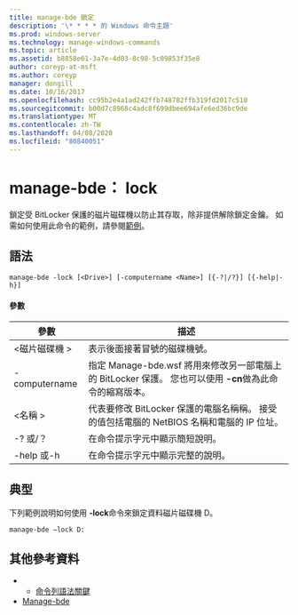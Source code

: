 ```yaml
---
title: manage-bde 鎖定
description: '\* * * * 的 Windows 命令主題'
ms.prod: windows-server
ms.technology: manage-windows-commands
ms.topic: article
ms.assetid: b8858e61-3a7e-4d03-8c98-5c09853f35e8
author: coreyp-at-msft
ms.author: coreyp
manager: dongill
ms.date: 10/16/2017
ms.openlocfilehash: cc95b2e4a1ad242ffb748782ffb319fd2017c510
ms.sourcegitcommit: b00d7c8968c4adc8f699dbee694afe6ed36bc9de
ms.translationtype: MT
ms.contentlocale: zh-TW
ms.lasthandoff: 04/08/2020
ms.locfileid: "80840051"
---
```

# <a name="manage-bde-lock"></a>manage-bde： lock



鎖定受 BitLocker 保護的磁片磁碟機以防止其存取，除非提供解除鎖定金鑰。 如需如何使用此命令的範例，請參閱[範例](#BKMK_Examples)。

## <a name="syntax"></a>語法

```
manage-bde -lock [<Drive>] [-computername <Name>] [{-?|/?}] [{-help|-h}]
```

#### <a name="parameters"></a>參數

|參數|描述|
|---------|-----------|
|\<磁片磁碟機 >|表示後面接著冒號的磁碟機號。|
|-computername|指定 Manage-bde.wsf 將用來修改另一部電腦上的 BitLocker 保護。 您也可以使用 **-cn**做為此命令的縮寫版本。|
|\<名稱 >|代表要修改 BitLocker 保護的電腦名稱稱。 接受的值包括電腦的 NetBIOS 名稱和電腦的 IP 位址。|
|-? 或/？|在命令提示字元中顯示簡短說明。|
|-help 或-h|在命令提示字元中顯示完整的說明。|

## <a name="examples"></a><a name=BKMK_Examples></a>典型

下列範例說明如何使用 **-lock**命令來鎖定資料磁片磁碟機 D。
```
manage-bde –lock D:
```

## <a name="additional-references"></a>其他參考資料

-   - [命令列語法關鍵](command-line-syntax-key.md)
-   [Manage-bde](manage-bde.md)
